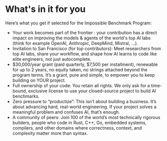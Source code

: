 # What's in it for you

Here’s what you get if selected for the Impossible Benchmark Program:

* Your work becomes part of the frontier : your contribution has a direct impact on improving the models & agents of the world's top AI labs (think for example OpenAI, Anthropic, DeepMind, Mistral, ...). &#x20;
* Invitation to San Francisco (for top contributors): Meet researchers from top AI labs, share your workflow, and shape how AI learns to code like elite engineers, not just autocomplete.&#x20;
* $30,000/year grant (paid quarterly, $7,500 per installment), renewable for up to 2 years, no equity taken, no strings attached beyond the program terms. It’s a grant, pure and simple, to empower you to keep building on YOUR project.&#x20;
* Full ownership of your code: You retain all rights. We only ask for a time-bound, exclusive license to use your closed-source project to build AI benchmarks.
* Zero pressure to “productize”: This isn’t about building a business. It’s about advancing hard, real-world engineering. If your project solves a meaningful problem and confuses AI, that’s enough.
* A community of peers: Join 100 of the world’s most technically rigorous builders, people who code in Rust, C++, Go, embedded systems, compilers, and other domains where correctness, context, and complexity matter more than syntax.

